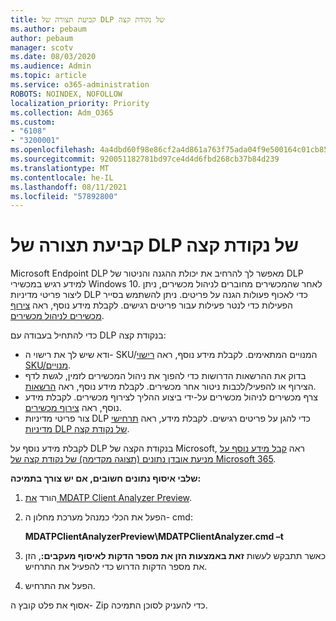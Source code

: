 ```yaml
---
title: קביעת תצורה של DLP של נקודת קצה
ms.author: pebaum
author: pebaum
manager: scotv
ms.date: 08/03/2020
ms.audience: Admin
ms.topic: article
ms.service: o365-administration
ROBOTS: NOINDEX, NOFOLLOW
localization_priority: Priority
ms.collection: Adm_O365
ms.custom:
- "6108"
- "3200001"
ms.openlocfilehash: 4a4dbd60f98e86cf2a4d861a763f75ada04f9e500164c01cb858a1537148a62f
ms.sourcegitcommit: 920051182781bd97ce4d4d6fbd268cb37b84d239
ms.translationtype: MT
ms.contentlocale: he-IL
ms.lasthandoff: 08/11/2021
ms.locfileid: "57892800"
---
```

# <a name="configure-endpoint-dlp"></a>קביעת תצורה של DLP של נקודת קצה

Microsoft Endpoint DLP מאפשר לך להרחיב את יכולת ההגנה והניטור של DLP למידע רגיש במכשירי Windows 10. לאחר שהמכשירים מחוברים לניהול מכשירים, ניתן ליצור פריטי מדיניות DLP כדי לאכוף פעולות הגנה על פריטים. ניתן להשתמש בסייר הפעילות כדי לנטר פעילות עבור פריטים רגישים. לקבלת מידע נוסף, ראה [צירוף מכשירים לניהול מכשירים](https://docs.microsoft.com/microsoft-365/compliance/endpoint-dlp-getting-started#onboarding-devices-into-device-management).  

כדי להתחיל בעבודה עם DLP בנקודת קצה:

- ודא שיש לך את רישוי ה- SKU/המנויים המתאימים. לקבלת מידע נוסף, ראה [רישוי SKU/מנויים](https://docs.microsoft.com/microsoft-365/compliance/endpoint-dlp-getting-started#skusubscriptions-licensing).
- בדוק את ההרשאות הדרושות כדי להפוך את ניהול המכשירים לזמין, לגשת לדף הצירוף או להפעיל/לכבות ניטור אחר מכשירים. לקבלת מידע נוסף, ראה [הרשאות](https://docs.microsoft.com/microsoft-365/compliance/endpoint-dlp-getting-started#permissions).
- צרף מכשירים לניהול מכשירים על-ידי ביצוע ההליך לצירוף מכשירים. לקבלת מידע נוסף, ראה [צירוף מכשירים](https://docs.microsoft.com/microsoft-365/compliance/endpoint-dlp-getting-started#onboarding-devices). 
- צור פריטי מדיניות DLP כדי להגן על פריטים רגישים. לקבלת מידע, ראה [תרחישי מדיניות DLP של נקודת קצה](https://docs.microsoft.com/microsoft-365/compliance/endpoint-dlp-using?view=o365-worldwide#endpoint-dlp-policy-scenarios).

לקבלת מידע נוסף על DLP בנקודת הקצה של Microsoft, ראה [קבל מידע נוסף על מניעת אובדן נתונים (תצוגה מקדימה) של נקודת קצה של Microsoft 365](https://docs.microsoft.com/microsoft-365/compliance/endpoint-dlp-learn-about).

**שלבי איסוף נתונים חשובים, אם יש צורך בתמיכה:**

1. הורד [את MDATP Client Analyzer Preview](https://aka.ms/betamdatpanalyzer).
1. הפעל את הכלי כמנהל מערכת מחלון ה- cmd:

    **MDATPClientAnalyzerPreview\MDATPClientAnalyzer.cmd –t**

1. כאשר תתבקש לעשות **זאת באמצעות הזן את מספר הדקות לאיסוף מעקבים:**, הזן את מספר הדקות הדרוש כדי להפעיל את התרחיש.
1. הפעל את התרחיש.

אסוף את פלט קובץ ה- Zip כדי להעניק לסוכן התמיכה.
